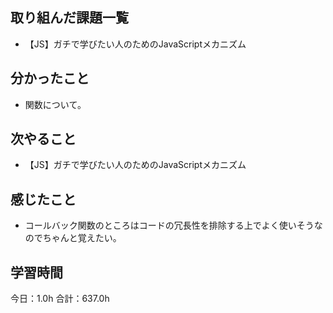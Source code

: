 ## 取り組んだ課題一覧
* 【JS】ガチで学びたい人のためのJavaScriptメカニズム
## 分かったこと
* 関数について。
      
    
    

## 次やること
* 【JS】ガチで学びたい人のためのJavaScriptメカニズム
## 感じたこと
* コールバック関数のところはコードの冗長性を排除する上でよく使いそうなのでちゃんと覚えたい。
 
## 学習時間
今日：1.0h
合計：637.0h
